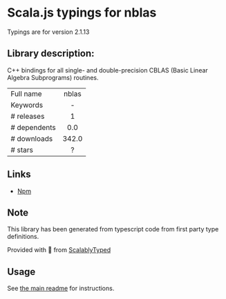 
# Scala.js typings for nblas

Typings are for version 2.1.13

## Library description:
C++ bindings for all single- and double-precision CBLAS (Basic Linear Algebra Subprograms) routines.

|                    |                 |
| ------------------ | :-------------: |
| Full name          | nblas |
| Keywords           | - |
| # releases         | 1 |
| # dependents       | 0.0 |
| # downloads        | 342.0 |
| # stars            | ? |

## Links
- [Npm](https://www.npmjs.com/package/nblas)
    


## Note
This library has been generated from typescript code from first party type definitions.

Provided with :purple_heart: from [ScalablyTyped](https://github.com/oyvindberg/ScalablyTyped)

## Usage
See [the main readme](../../readme.md) for instructions.



